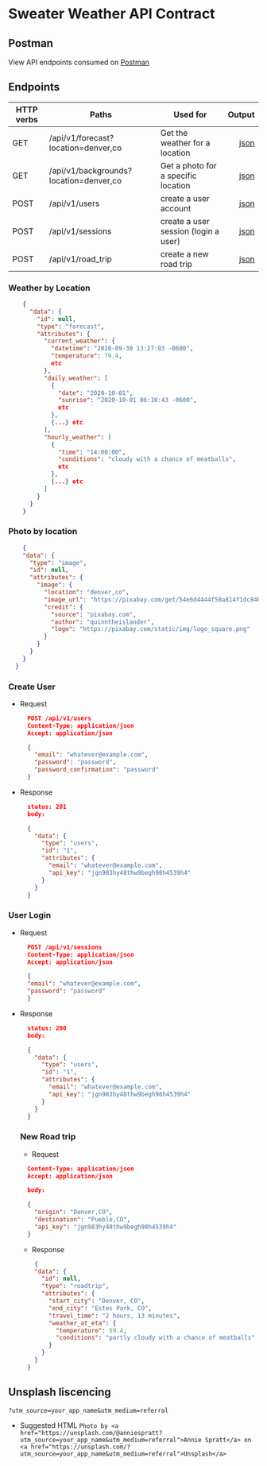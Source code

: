 # Sweater Weather API Contract

## Postman
View API endpoints consumed on [Postman](https://www.getpostman.com/collections/d339161ea943b1f5e890)

## Endpoints

| HTTP verbs | Paths  | Used for | Output |
| ---------- | ------ | -------- | ------:|
| GET | /api/v1/forecast?location=denver,co | Get the weather for a location | [json](#weather-by-location) |
| GET | /api/v1/backgrounds?location=denver,co | Get a photo for a specific location | [json](#photo-by-location) |
| POST | /api/v1/users | create a user account | [json](#create-user) |
| POST | /api/v1/sessions | create a user session (login a user) | [json](#user-login) |
| POST | /api/v1/road_trip | create a new road trip | [json](#new-road-trip) |

### Weather by Location
```json
    {
      "data": {
        "id": null,
        "type": "forecast",
        "attributes": {
          "current_weather": {
            "datetime": "2020-09-30 13:27:03 -0600",
            "temperature": 79.4,
            etc
          },
          "daily_weather": [
            {
              "date": "2020-10-01",
              "sunrise": "2020-10-01 06:10:43 -0600",
              etc
            },
            {...} etc
          ],
          "hourly_weather": [
            {
              "time": "14:00:00",
              "conditions": "cloudy with a chance of meatballs",
              etc
            },
            {...} etc
          ]
        }
      }
    }
```

### Photo by location

```json
    {
    "data": {
      "type": "image",
      "id": null,
      "attributes": {
        "image": {
          "location": "denver,co",
          "image_url": "https://pixabay.com/get/54e6d4444f50a814f1dc8460962930761c38d6ed534c704c7c2878dd954dc451_640.jpg",
          "credit": {
            "source": "pixabay.com",
            "author": "quinntheislander",
            "logo": "https://pixabay.com/static/img/logo_square.png"
          }
        }
      }
    }
  }
```


### Create User
- Request
  ```json
    POST /api/v1/users
    Content-Type: application/json
    Accept: application/json

    {
      "email": "whatever@example.com",
      "password": "password",
      "password_confirmation": "password"
    }
  ```
- Response
  ```json
    status: 201
    body:

    {
      "data": {
        "type": "users",
        "id": "1",
        "attributes": {
          "email": "whatever@example.com",
          "api_key": "jgn983hy48thw9begh98h4539h4"
        }
      }
    }
  ```

### User Login
- Request
  ```json
    POST /api/v1/sessions
    Content-Type: application/json
    Accept: application/json

    {
    "email": "whatever@example.com",
    "password": "password"
    }
  ```

- Response
  ```json
    status: 200
    body:

    {
      "data": {
        "type": "users",
        "id": "1",
        "attributes": {
          "email": "whatever@example.com",
          "api_key": "jgn983hy48thw9begh98h4539h4"
        }
      }
    }
  ```

  ### New Road trip
  - Request
  ```json
    Content-Type: application/json
    Accept: application/json

    body:

    {
      "origin": "Denver,CO",
      "destination": "Pueblo,CO",
      "api_key": "jgn983hy48thw9begh98h4539h4"
    }
  ```
  - Response
  ```json
      {
      "data": {
        "id": null,
        "type": "roadtrip",
        "attributes": {
          "start_city": "Denver, CO",
          "end_city": "Estes Park, CO",
          "travel_time": "2 hours, 13 minutes",
          "weather_at_eta": {
            "temperature": 59.4,
            "conditions": "partly cloudy with a chance of meatballs"
          }
        }
      }
    }
  ```

## Unsplash liscencing

`?utm_source=your_app_name&utm_medium=referral`

- Suggested HTML
`Photo by <a href="https://unsplash.com/@anniespratt?utm_source=your_app_name&utm_medium=referral">Annie Spratt</a> on <a href="https://unsplash.com/?utm_source=your_app_name&utm_medium=referral">Unsplash</a>`
